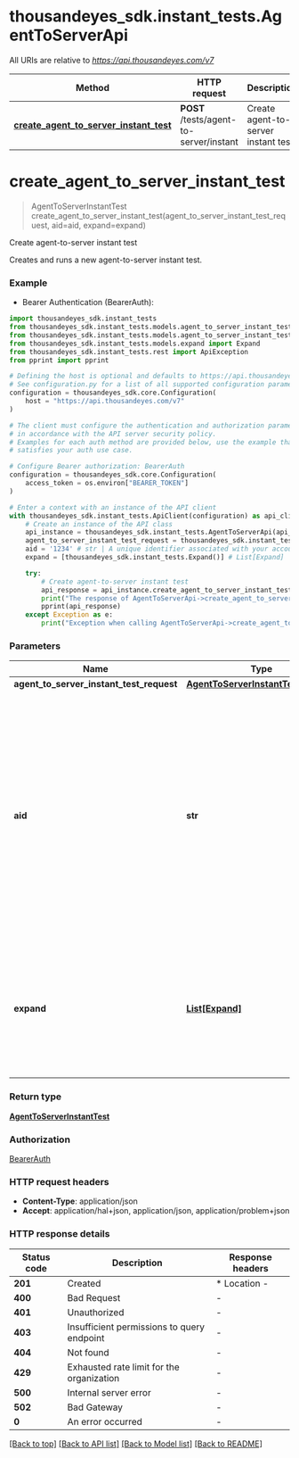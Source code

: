 # thousandeyes_sdk.instant_tests.AgentToServerApi

All URIs are relative to *https://api.thousandeyes.com/v7*

Method | HTTP request | Description
------------- | ------------- | -------------
[**create_agent_to_server_instant_test**](AgentToServerApi.md#create_agent_to_server_instant_test) | **POST** /tests/agent-to-server/instant | Create agent-to-server instant test


# **create_agent_to_server_instant_test**
> AgentToServerInstantTest create_agent_to_server_instant_test(agent_to_server_instant_test_request, aid=aid, expand=expand)

Create agent-to-server instant test

Creates and runs a new agent-to-server instant test.

### Example

* Bearer Authentication (BearerAuth):

```python
import thousandeyes_sdk.instant_tests
from thousandeyes_sdk.instant_tests.models.agent_to_server_instant_test import AgentToServerInstantTest
from thousandeyes_sdk.instant_tests.models.agent_to_server_instant_test_request import AgentToServerInstantTestRequest
from thousandeyes_sdk.instant_tests.models.expand import Expand
from thousandeyes_sdk.instant_tests.rest import ApiException
from pprint import pprint

# Defining the host is optional and defaults to https://api.thousandeyes.com/v7
# See configuration.py for a list of all supported configuration parameters.
configuration = thousandeyes_sdk.core.Configuration(
    host = "https://api.thousandeyes.com/v7"
)

# The client must configure the authentication and authorization parameters
# in accordance with the API server security policy.
# Examples for each auth method are provided below, use the example that
# satisfies your auth use case.

# Configure Bearer authorization: BearerAuth
configuration = thousandeyes_sdk.core.Configuration(
    access_token = os.environ["BEARER_TOKEN"]
)

# Enter a context with an instance of the API client
with thousandeyes_sdk.instant_tests.ApiClient(configuration) as api_client:
    # Create an instance of the API class
    api_instance = thousandeyes_sdk.instant_tests.AgentToServerApi(api_client)
    agent_to_server_instant_test_request = thousandeyes_sdk.instant_tests.AgentToServerInstantTestRequest() # AgentToServerInstantTestRequest | 
    aid = '1234' # str | A unique identifier associated with your account group. You can retrieve your `AccountGroupId` from the `/account-groups` endpoint. Note that you must be assigned to the target account group. Specifying this parameter without being assigned to the target account group will result in an error response. (optional)
    expand = [thousandeyes_sdk.instant_tests.Expand()] # List[Expand] | (Optional) Indicates if the test sub-resources should be expanded. Defaults to no expansion. To expand the `agents` sub-resource, use the query `?expand=agent`. (optional)

    try:
        # Create agent-to-server instant test
        api_response = api_instance.create_agent_to_server_instant_test(agent_to_server_instant_test_request, aid=aid, expand=expand)
        print("The response of AgentToServerApi->create_agent_to_server_instant_test:\n")
        pprint(api_response)
    except Exception as e:
        print("Exception when calling AgentToServerApi->create_agent_to_server_instant_test: %s\n" % e)
```



### Parameters


Name | Type | Description  | Notes
------------- | ------------- | ------------- | -------------
 **agent_to_server_instant_test_request** | [**AgentToServerInstantTestRequest**](AgentToServerInstantTestRequest.md)|  | 
 **aid** | **str**| A unique identifier associated with your account group. You can retrieve your &#x60;AccountGroupId&#x60; from the &#x60;/account-groups&#x60; endpoint. Note that you must be assigned to the target account group. Specifying this parameter without being assigned to the target account group will result in an error response. | [optional] 
 **expand** | [**List[Expand]**](Expand.md)| (Optional) Indicates if the test sub-resources should be expanded. Defaults to no expansion. To expand the &#x60;agents&#x60; sub-resource, use the query &#x60;?expand&#x3D;agent&#x60;. | [optional] 

### Return type

[**AgentToServerInstantTest**](AgentToServerInstantTest.md)

### Authorization

[BearerAuth](../README.md#BearerAuth)

### HTTP request headers

 - **Content-Type**: application/json
 - **Accept**: application/hal+json, application/json, application/problem+json

### HTTP response details

| Status code | Description | Response headers |
|-------------|-------------|------------------|
**201** | Created |  * Location -  <br>  |
**400** | Bad Request |  -  |
**401** | Unauthorized |  -  |
**403** | Insufficient permissions to query endpoint |  -  |
**404** | Not found |  -  |
**429** | Exhausted rate limit for the organization |  -  |
**500** | Internal server error |  -  |
**502** | Bad Gateway |  -  |
**0** | An error occurred |  -  |

[[Back to top]](#) [[Back to API list]](../README.md#documentation-for-api-endpoints) [[Back to Model list]](../README.md#documentation-for-models) [[Back to README]](../README.md)

